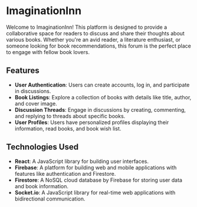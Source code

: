 # ImaginationInn

Welcome to ImaginationInn! This platform is designed to provide a collaborative space for readers to discuss and share their thoughts about various books. Whether you're an avid reader, a literature enthusiast, or someone looking for book recommendations, this forum is the perfect place to engage with fellow book lovers.


## Features

- **User Authentication**: Users can create accounts, log in, and participate in discussions.
- **Book Listings**: Explore a collection of books with details like title, author, and cover image.
- **Discussion Threads**: Engage in discussions by creating, commenting, and replying to threads about specific books.
- **User Profiles**: Users have personalized profiles displaying their information, read books, and book wish list.

## Technologies Used

- **React**: A JavaScript library for building user interfaces.
- **Firebase**: A platform for building web and mobile applications with features like authentication and Firestore.
- **Firestore**: A NoSQL cloud database by Firebase for storing user data and book information.
- **Socket.io**: A JavaScript library for real-time web applications with bidirectional communication.



